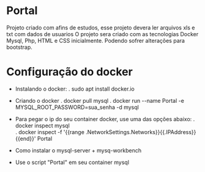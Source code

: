 # Portal
Projeto criado com afins de estudos, esse projeto devera ler arquivos xls e txt com dados de usuarios
O projeto sera criado com as tecnologias Docker Mysql, Php, HTML e CSS inicialmente. Podendo sofrer alterações para bootstrap.

# Configuração do docker
- Instalando o docker:
	. sudo apt install docker.io
- Criando o docker
	. docker pull mysql
	. docker run --name Portal -e MYSQL_ROOT_PASSWORD=sua_senha -d mysql

- Para pegar o ip do seu container docker, use uma das opções abaixo:
	. docker inspect mysql	
	. docker inspect -f '{{range .NetworkSettings.Networks}}{{.IPAddress}}{{end}}' Portal

- Como instalar o mysql-server + mysq-workbench

- Use o script "Portal" em seu container mysql
